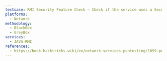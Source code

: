 ```yaml
---
testcase: RMI Security Feature Check – Check if the service uses a Security Manager, codebase-only restrictions, or JEP290/serialization filters, and if deprecated features (e.g., client codebase enabled) are present
platforms: 
  - Network
methodology: 
  - BlackBox
  - GreyBox
services:
  - JAVA-RMI
references:
  - https://book.hacktricks.wiki/en/network-services-pentesting/1099-pentesting-java-rmi.html
---
```

